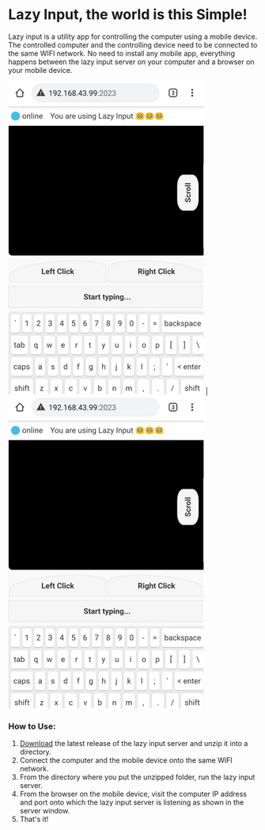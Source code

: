 # Lazy Input, the world is this Simple!
Lazy input is a utility app for controlling the computer using a mobile device.
The controlled computer and the controlling device need to be connected to the same WIFI network.
No need to install any mobile app, everything happens between the lazy input server on your computer and a browser on your mobile device.

![Client side view](https://github.com/SimonAndro/lazy-input-server/raw/main/preview/bg.bmp "Client side view") | ![Client side view](https://github.com/SimonAndro/lazy-input-server/raw/main/preview/bg.bmp "Client side view")

### How to Use:
1. [Download](https://github.com/SimonAndro/lazy-input-server/raw/main/release/v1.0/lazy%20input.zip) the latest release of the lazy input server and unzip it into a directory.
2. Connect the computer and the mobile device onto the same WIFI network.
3. From the directory where you put the unzipped folder, run the lazy input server.
4. From the browser on the mobile device, visit the computer IP address and port onto which the lazy input server is listening as shown in the server window.
5. That's it!
